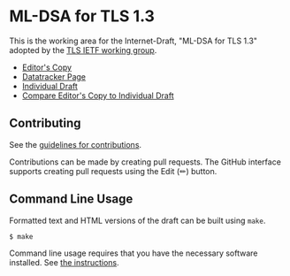 # ML-DSA for TLS 1.3

This is the working area for the Internet-Draft, "ML-DSA for TLS 1.3" adopted by the [TLS IETF working group](https://datatracker.ietf.org/wg/tls/about/).

* [Editor's Copy](https://bwesterb.github.io/tls-mldsa/#go.draft-ietf-tls-mldsa.html)
* [Datatracker Page](https://datatracker.ietf.org/doc/draft-ietf-tls-mldsa)
* [Individual Draft](https://datatracker.ietf.org/doc/html/draft-ietf-tls-mldsa)
* [Compare Editor's Copy to Individual Draft](https://bwesterb.github.io/tls-mldsa/#go.draft-ietf-tls-mldsa.diff)


## Contributing

See the
[guidelines for contributions](https://github.com/bwesterb/tls-mldsa/blob/main/CONTRIBUTING.md).

Contributions can be made by creating pull requests.
The GitHub interface supports creating pull requests using the Edit (✏) button.


## Command Line Usage

Formatted text and HTML versions of the draft can be built using `make`.

```sh
$ make
```

Command line usage requires that you have the necessary software installed.  See
[the instructions](https://github.com/martinthomson/i-d-template/blob/main/doc/SETUP.md).

